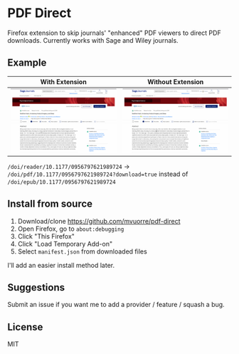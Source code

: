 # PDF Direct

Firefox extension to skip journals' "enhanced" PDF viewers to direct PDF downloads. Currently works with Sage and Wiley journals. 


## Example

| With Extension | Without Extension |
| --- | --- |
| ![With Extension](with.gif) | ![Without Extension](without.gif) |

`/doi/reader/10.1177/0956797621989724` → `/doi/pdf/10.1177/0956797621989724?download=true` instead of `/doi/epub/10.1177/0956797621989724`

## Install from source

1. Download/clone <https://github.com/mvuorre/pdf-direct>
2. Open Firefox, go to `about:debugging`
3. Click "This Firefox"
4. Click "Load Temporary Add-on"
5. Select `manifest.json` from downloaded files

I'll add an easier install method later.

## Suggestions

Submit an issue if you want me to add a provider / feature / squash a bug.

## License

MIT